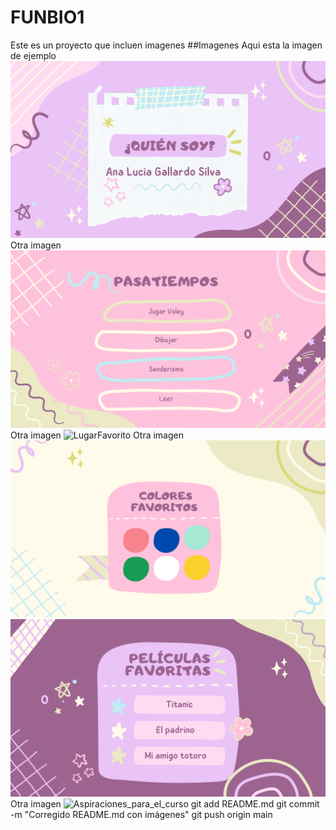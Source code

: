 # FUNBIO1
Este es un proyecto que incluen imagenes
##Imagenes
Aqui esta la imagen de ejemplo
![Presentacion](Presentacion/1.png)
Otra imagen 
![Pasatiempos](Pasatiempos/3.png)
Otra imagen
![LugarFavorito](LugarFavorito/5.png)
Otra imagen
![Gustos](Gustos/Coloresfavoritos.png)
![Gustos](Gustos/PeliculasFavoritas.png)
Otra imagen
![Aspiraciones_para_el_curso](Aspiraciones_para_el_curso/6.png)
git add README.md
git commit -m "Corregido README.md con imágenes"
git push origin main


